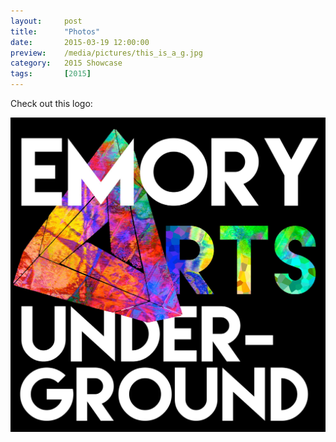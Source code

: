 ```yaml
---
layout:		post
title:		"Photos"
date:		2015-03-19 12:00:00
preview:	/media/pictures/this_is_a_g.jpg
category:	2015 Showcase
tags:		[2015]
---
```


Check out this logo:

![Emory Arts Underground Logo](/media/pictures/eau_logo.jpeg)
